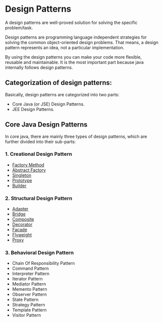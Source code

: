 # Design Patterns
A design patterns are well-proved solution for solving the specific problem/task.

Design patterns are programming language independent strategies for solving the common object-oriented design problems. That means, a design pattern represents an idea, not a particular implementation.

By using the design patterns you can make your code more flexible, reusable and maintainable. It is the most important part because java internally follows design patterns.

## Categorization of design patterns:
Basically, design patterns are categorized into two parts:

- Core Java (or JSE) Design Patterns.
- JEE Design Patterns.

## Core Java Design Patterns
In core java, there are mainly three types of design patterns, which are further divided into their sub-parts:

### 1. Creational Design Pattern
- [Factory Method](Creational/Factory)
- [Abstract Factory](Creational/Abstract_Factory)
- [Singleton](Creational/Singleton)
- [Prototype](Creational/Prototype)
- [Builder](Creational/Builder)
### 2. Structural Design Pattern
- [Adapter](Structural/Adapter)
- [Bridge](Structural/Bridge)
- [Composite](Structural/Composite)
- [Decorator](Structural/Decorator)
- [Facade](Structural/Facade)
- [Flyweight](Structural/Fly_Weight/README.md)
- [Proxy](Structural/Proxy)
### 3. Behavioral Design Pattern
- Chain Of Responsibility Pattern
- Command Pattern
- Interpreter Pattern
- Iterator Pattern
- Mediator Pattern
- Memento Pattern
- Observer Pattern
- State Pattern
- Strategy Pattern
- Template Pattern
- Visitor Pattern
 

